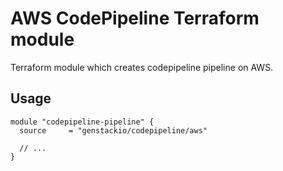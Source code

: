 # AWS CodePipeline Terraform module

Terraform module which creates codepipeline pipeline on AWS.

## Usage

```hcl
module "codepipeline-pipeline" {
  source     = "genstackio/codepipeline/aws"

  // ...
}
```
